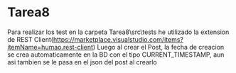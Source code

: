 # Tarea8

Para realizar los test en la carpeta Tarea8\src\tests he utilizado la extension de REST Client(https://marketplace.visualstudio.com/items?itemName=humao.rest-client)
Luego al crear el Post, la fecha de creacion se crea automaticamente en la BD con el tipo CURRENT_TIMESTAMP, aun asi tambien se le pasa en el json del post al crearlo